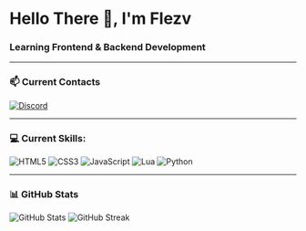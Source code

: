 # Hello There 👋, I'm Flezv

### Learning Frontend & Backend Development

---

### 📫 Current Contacts

<a href="https://discord.gg/wyv8Fgm6r3" target="_blank" rel="noopener noreferrer">
  <img src="https://img.shields.io/badge/Discord-%235865F2.svg?style=for-the-badge&logo=discord&logoColor=white" alt="Discord" />
</a>

---

### 💻 Current Skills:

<img src="https://img.shields.io/badge/HTML5-E34F26?style=for-the-badge&logo=html5&logoColor=white" alt="HTML5" />
<img src="https://img.shields.io/badge/CSS3-1572B6?style=for-the-badge&logo=css3&logoColor=white" alt="CSS3" />
<img src="https://img.shields.io/badge/JavaScript-F7DF1E?style=for-the-badge&logo=javascript&logoColor=black" alt="JavaScript" />
<img src="https://img.shields.io/badge/Lua-2C2D72?style=for-the-badge&logo=lua&logoColor=white" alt="Lua" />
<img src="https://img.shields.io/badge/Python-3670A0?style=for-the-badge&logo=python&logoColor=ffdd54" alt="Python" />

---


### 📊 GitHub Stats

<img src="https://github-readme-stats.vercel.app/api?username=flezv&show_icons=true&theme=tokyonight" alt="GitHub Stats" />

<img src="https://github-readme-streak-stats.herokuapp.com/?user=flezv&theme=tokyonight" alt="GitHub Streak" />
